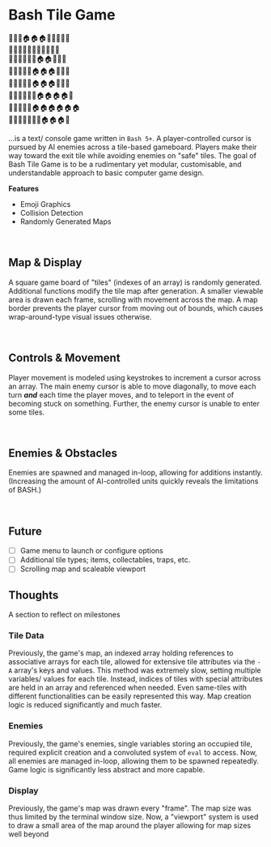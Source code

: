 # Bash Tile Game

🌲🌲🌲🏠🏠🏠🌲🌲🌲🌲🌲<br>
🌲🌲🌲🌲🌲🌲🌲🌲🌲🌲🌲<br>
🌲🌳🌲🌲🌲🏃🏠🏠🌲🌳🌲<br>
🌲🌲🌲🌲🌲🏠🏠🏠🌲🌲🌳<br>
🌲🌲🌲🌲🔪🏠🏠🏠🌲🌲🌲<br>
🌳🌲🌲🌲🌲🚪🏠🏠🏠🏠🌲<br>
🌲🌲🌳🌳🌲🏠🏠🏠🏠🏠🏠<br>
🌾🌳🌲🐺🌲🌲🌳🏠🏠🏠🚪<br>

...is a text/ console game written in `Bash 5+`. A player-controlled cursor is pursued by AI enemies across a tile-based gameboard. Players make their way toward the exit tile while avoiding enemies on "safe" tiles. The goal of Bash Tile Game is to be a rudimentary yet modular, customisable, and understandable approach to basic computer game design.

**Features**
* Emoji Graphics
* Collision Detection
* Randomly Generated Maps

<br>

## Map & Display

A square game board of "tiles" (indexes of an array) is randomly generated. Additional functions modify the tile map after generation. A smaller viewable area is drawn each frame, scrolling with movement across the map. A map border prevents the player cursor from moving out of bounds, which causes wrap-around-type visual issues otherwise.

<br>
  
## Controls & Movement

Player movement is modeled using keystrokes to increment a cursor across an array. The main enemy cursor is able to move diagonally, to move each turn **_and_** each time the player moves, and to teleport in the event of becoming stuck on something. Further, the enemy cursor is unable to enter some tiles.

<br>

## Enemies & Obstacles

Enemies are spawned and managed in-loop, allowing for additions instantly. (Increasing the amount of AI-controlled units quickly reveals the limitations of BASH.)

<br>

## Future

- [ ] Game menu to launch or configure options
- [ ] Additional tile types; items, collectables, traps, etc.
- [ ] Scrolling map and scaleable viewport

## Thoughts
A section to reflect on milestones

### Tile Data
Previously, the game's map, an indexed array holding references to associative arrays for each tile, allowed for extensive tile attributes via the `-A` array's keys and values. This method was extremely slow, setting multiple variables/ values for each tile. Instead, indices of tiles with special attributes are held in an array and referenced when needed. Even same-tiles with different functionalities can be easily represented this way. Map creation logic is reduced significantly and much faster.

### Enemies
Previously, the game's enemies, single variables storing an occupied tile, required explicit creation and a convoluted system of `eval` to access. Now, all enemies are managed in-loop, allowing them to be spawned repeatedly. Game logic is significantly less abstract and more capable.

### Display
Previously, the game's map was drawn every "frame". The map size was thus limited by the terminal window size. Now, a "viewport" system is used to draw a small area of the map around the player allowing for map sizes well beyond 

